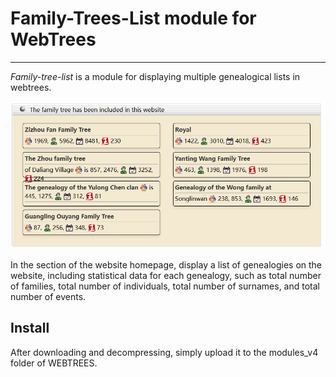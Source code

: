 # Family-Trees-List module for WebTrees
***
*Family-tree-list* is a module for displaying multiple genealogical lists in webtrees.

![效果图](/20240508205647.jpg)

In the section of the website homepage, display a list of genealogies on the website, including statistical data for each genealogy, such as total number of families, total number of individuals, total number of surnames, and total number of events.

## Install

After downloading and decompressing, simply upload it to the modules_v4 folder of WEBTREES.

